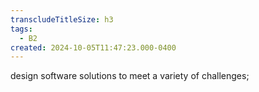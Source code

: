 ```yaml
---
transcludeTitleSize: h3
tags:
  - B2
created: 2024-10-05T11:47:23.000-0400
---
```

design software solutions to meet a variety of challenges;